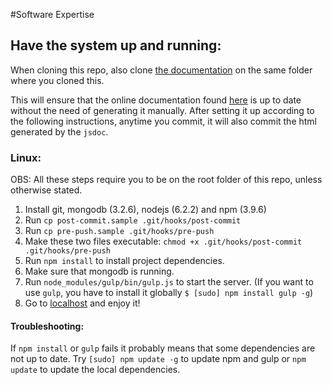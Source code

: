 #Software Expertise

## Have the system up and running:

When cloning this repo, also clone [the documentation](https://github.com/TaskAssignment/TaskAssignment.github.io) on the same folder where you cloned this.

This will ensure that the online documentation found [here](https://TaskAssignment.github.io/api) is up to date without the need of generating it manually. After setting it up according to the following instructions, anytime you commit, it will also commit the html generated by the `jsdoc`.

### Linux:
OBS: All these steps require you to be on the root folder of this repo, unless otherwise stated.

1. Install git, mongodb (3.2.6), nodejs (6.2.2) and npm (3.9.6)
2. Run `cp post-commit.sample .git/hooks/post-commit`
3. Run `cp pre-push.sample .git/hooks/pre-push`
4. Make these two files executable: `chmod +x .git/hooks/post-commit .git/hooks/pre-push`
2. Run `npm install` to install project dependencies.
3. Make sure that mongodb is running.
4. Run `node_modules/gulp/bin/gulp.js` to start the server. (If you want to use `gulp`, you have to install it globally `$ [sudo] npm install gulp -g`)
5. Go to [localhost](http://localhost:3000) and enjoy it!

#### Troubleshooting:

If `npm install` or `gulp` fails it probably means that some dependencies are not up to date. Try `[sudo] npm update -g` to update npm and gulp or `npm update` to update the local dependencies.
